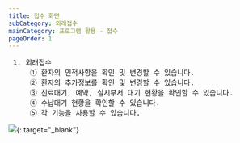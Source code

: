 ```yaml
---
title: 접수 화면
subCategory: 외래접수
mainCategory: 프로그램 활용 - 접수
pageOrder: 1
---
```

<pre>
 <t2><bold>1. 외래접수</bold></t2>
     ① 환자의 인적사항을 확인 및 변경할 수 있습니다.
     ② 환자의 추가정보를 확인 및 변경할 수 있습니다.
     ③ 진료대기, 예약, 실시부서 대기 현황을 확인할 수 있습니다.
     ④ 수납대기 현황을 확인할 수 있습니다.
     ⑤ 각 기능을 사용할 수 있습니다.
</pre>

[![](/images/{{page.url}}_1.png)](/images/{{page.url}}_1.png){: target="_blank"}